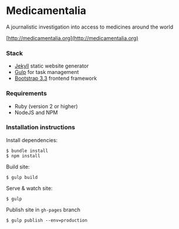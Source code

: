# Medicamentalia
A journalistic investigation into access to medicines around the world

[http://medicamentalia.org](http://medicamentalia.org)


### Stack

* [Jekyll](https://github.com/jekyll/jekyll) static website generator
* [Gulp](https://github.com/gulpjs/gulp) for task management
* [Bootstrap 3.3](http://getbootstrap.com/) frontend framework

### Requirements

* Ruby (version 2 or higher)
* NodeJS and NPM

### Installation instructions

Install dependencies:

    $ bundle install
    $ npm install

Build site:

    $ gulp build

Serve & watch site:

    $ gulp

Publish site in `gh-pages` branch

    $ gulp publish --env=production
